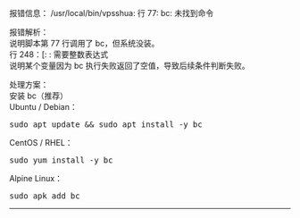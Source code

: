 报错信息：
/usr/local/bin/vpsshua: 行 77: bc: 未找到命令


报错解析：<br/>
说明脚本第 77 行调用了 bc，但系统没装。<br/>
行 248：[: : 需要整数表达式<br/>
说明某个变量因为 bc 执行失败返回了空值，导致后续条件判断失败。

处理方案：<br/>
安装 bc（推荐）<br/>
Ubuntu / Debian：
<pre lang="markdown">sudo apt update && sudo apt install -y bc</pre>

CentOS / RHEL：
<pre lang="markdown">sudo yum install -y bc</pre>

Alpine Linux：
<pre lang="markdown">sudo apk add bc</pre>

<hr>
